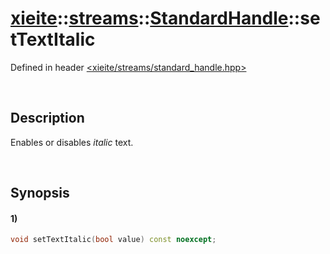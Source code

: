 # [xieite](../../../../../xieite.md)\:\:[streams](../../../../../streams.md)\:\:[StandardHandle](../../../standard_handle.md)\:\:setTextItalic
Defined in header [<xieite/streams/standard_handle.hpp>](../../../../../../include/xieite/streams/standard_handle.hpp)

&nbsp;

## Description
Enables or disables *italic* text.

&nbsp;

## Synopsis
#### 1)
```cpp
void setTextItalic(bool value) const noexcept;
```

